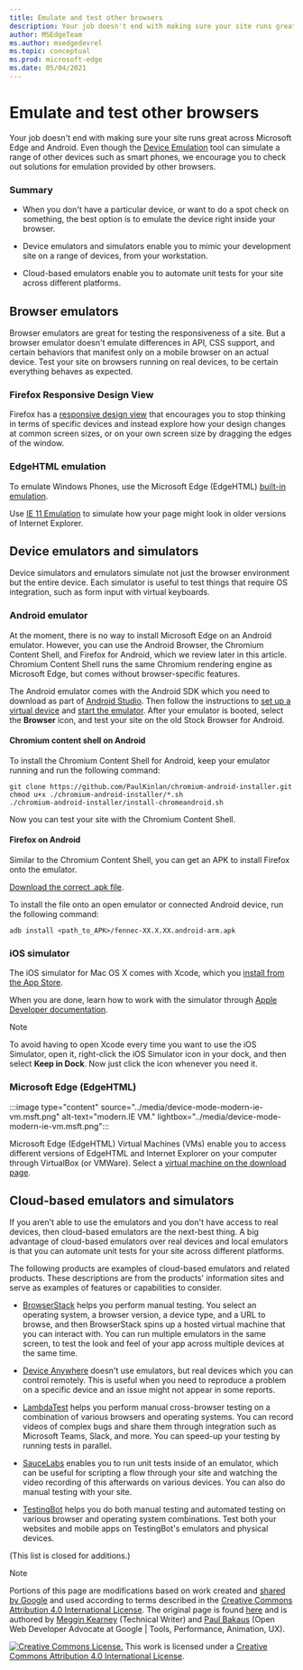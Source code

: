 ```yaml
---
title: Emulate and test other browsers
description: Your job doesn't end with making sure your site runs great across Microsoft Edge and Android.  Even though Device Emulation (Device Mode) can simulate a range of other devices such as smart phones, we encourage you to check out solutions for emulation provided by other browsers.
author: MSEdgeTeam
ms.author: msedgedevrel
ms.topic: conceptual
ms.prod: microsoft-edge
ms.date: 05/04/2021
---
```

<!-- Copyright Meggin Kearney and Paul Bakaus

   Licensed under the Apache License, Version 2.0 (the "License");
   you may not use this file except in compliance with the License.
   You may obtain a copy of the License at

       https://www.apache.org/licenses/LICENSE-2.0

   Unless required by applicable law or agreed to in writing, software
   distributed under the License is distributed on an "AS IS" BASIS,
   WITHOUT WARRANTIES OR CONDITIONS OF ANY KIND, either express or implied.
   See the License for the specific language governing permissions and
   limitations under the License.  -->
# Emulate and test other browsers

Your job doesn't end with making sure your site runs great across Microsoft Edge and Android.  Even though the [Device Emulation](index.md) tool can simulate a range of other devices such as smart phones, we encourage you to check out solutions for emulation provided by other browsers.

### Summary

*  When you don't have a particular device, or want to do a spot check on something, the best option is to emulate the device right inside your browser.

*  Device emulators and simulators enable you to mimic your development site on a range of devices, from your workstation.

*  Cloud-based emulators enable you to automate unit tests for your site across different platforms.


<!-- ====================================================================== -->
## Browser emulators

Browser emulators are great for testing the responsiveness of a site.  But a browser emulator doesn't emulate differences in API, CSS support, and certain behaviors that manifest only on a mobile browser on an actual device.  Test your site on browsers running on real devices, to be certain everything behaves as expected.

### Firefox Responsive Design View

Firefox has a [responsive design view](https://developer.mozilla.org/docs/Tools/Responsive_Design_View) that encourages you to stop thinking in terms of specific devices and instead explore how your design changes at common screen sizes, or on your own screen size by dragging the edges of the window.

### EdgeHTML emulation

To emulate Windows Phones, use the Microsoft Edge (EdgeHTML) [built-in emulation](/archive/microsoft-edge/legacy/developer/devtools-guide/emulation).

Use [IE 11 Emulation](/previous-versions/windows/internet-explorer/ie-developer/samples/dn255001(v=vs.85)) to simulate how your page might look in older versions of Internet Explorer.


<!-- ====================================================================== -->
## Device emulators and simulators

Device simulators and emulators simulate not just the browser environment but the entire device.  Each simulator is useful to test things that require OS integration, such as form input with virtual keyboards.

### Android emulator

<!--
:::image type="content" source="../media/device-mode-android-emulator-stock-browser.msft.png" alt-text="Stock Browser in Android Emulator." lightbox="../media/device-mode-android-emulator-stock-browser.msft.png":::
-->

At the moment, there is no way to install Microsoft Edge on an Android emulator.  However, you can use the Android Browser, the Chromium Content Shell, and Firefox for Android, which we review later in this article.  Chromium Content Shell runs the same Chromium rendering engine as Microsoft Edge, but comes without browser-specific features.

The Android emulator comes with the Android SDK which you need to download as part of [Android Studio](https://developer.android.com/sdk/installing/studio.html).  Then follow the instructions to [set up a virtual device](https://developer.android.com/tools/devices/managing-avds.html) and [start the emulator](https://developer.android.com/tools/devices/emulator.html).
After your emulator is booted, select the **Browser** icon, and test your site on the old Stock Browser for Android.

#### Chromium content shell on Android

<!--
:::image type="content" source="../media/device-mode-android-avd-contentshell.msft.png" alt-text="Android Emulator Content Shell." lightbox="../media/device-mode-android-avd-contentshell.msft.png":::
-->

To install the Chromium Content Shell for Android, keep your emulator running and run the following command:

```shell
git clone https://github.com/PaulKinlan/chromium-android-installer.git
chmod u+x ./chromium-android-installer/*.sh
./chromium-android-installer/install-chromeandroid.sh
```

Now you can test your site with the Chromium Content Shell.

#### Firefox on Android

<!--
:::image type="content" source="../media/device-mode-ff-on-android-emulator.msft.png" alt-text="Firefox Icon on Android Emulator." lightbox="../media/device-mode-ff-on-android-emulator.msft.png":::
-->

Similar to the Chromium Content Shell, you can get an APK to install Firefox onto the emulator.

[Download the correct .apk file](https://www.mozilla.org/firefox/all/#product-android-beta).

To install the file onto an open emulator or connected Android device, run the following command:

```shell
adb install <path_to_APK>/fennec-XX.X.XX.android-arm.apk
```

### iOS simulator

The iOS simulator for Mac OS X comes with Xcode, which you [install from the App Store](https://itunes.apple.com/app/xcode/id497799835).

When you are done, learn how to work with the simulator through [Apple Developer documentation](https://help.apple.com/simulator/mac/current).

> [!NOTE]
> To avoid having to open Xcode every time you want to use the iOS Simulator, open <!--Xcode, or iOS Simulator?-->it, right-click the iOS Simulator icon in your dock, and then select **Keep in Dock**.  Now just click the icon whenever you need it.

### Microsoft Edge (EdgeHTML)

:::image type="content" source="../media/device-mode-modern-ie-vm.msft.png" alt-text="modern.IE VM." lightbox="../media/device-mode-modern-ie-vm.msft.png":::

Microsoft Edge (EdgeHTML) Virtual Machines (VMs) enable you to access different versions of EdgeHTML and Internet Explorer on your computer through VirtualBox (or VMWare).  Select a [virtual machine on the download page](https://developer.microsoft.com/microsoft-edge/tools/vms).


<!-- ====================================================================== -->
## Cloud-based emulators and simulators

If you aren't able to use the emulators and you don't have access to real devices, then cloud-based emulators are the next-best thing.  A big advantage of cloud-based emulators over real devices and local emulators is that you can automate unit tests for your site across different platforms.

The following products are examples of cloud-based emulators and related products.  These descriptions are from the products' information sites and serve as examples of features or capabilities to consider.

* [BrowserStack](https://www.browserstack.com/automate) helps you perform manual testing.  You select an operating system, a browser version, a device type, and a URL to browse, and then BrowserStack spins up a hosted virtual machine that you can interact with.  You can run multiple emulators in the same screen, to test the look and feel of your app across multiple devices at the same time.

* [Device Anywhere](https://www.sigos.com/app-experience/) doesn't use emulators, but real devices which you can control remotely.  This is useful when you need to reproduce a problem on a specific device and an issue might not appear in some reports.

* [LambdaTest](https://www.lambdatest.com/) helps you perform manual cross-browser testing on a combination of various browsers and operating systems.  You can record videos of complex bugs and share them through integration such as Microsoft Teams, Slack, and more.  You can speed-up your testing by running tests in parallel.

* [SauceLabs](https://saucelabs.com) enables you to run unit tests inside of an emulator, which can be useful for scripting a flow through your site and watching the video recording of this afterwards on various devices.  You can also do manual testing with your site.

* [TestingBot](https://testingbot.com/) helps you do both manual testing and automated testing on various browser and operating system combinations.  Test both your websites and mobile apps on TestingBot's emulators and physical devices.

(This list is closed for additions.)


<!-- ====================================================================== -->
> [!NOTE]
> Portions of this page are modifications based on work created and [shared by Google](https://developers.google.com/terms/site-policies) and used according to terms described in the [Creative Commons Attribution 4.0 International License](https://creativecommons.org/licenses/by/4.0).
> The original page is found [here](https://developers.google.com/web/tools/chrome-devtools/device-mode/testing-other-browsers) and is authored by [Meggin Kearney](https://developers.google.com/web/resources/contributors#meggin-kearney) (Technical Writer) and [Paul Bakaus](https://developers.google.com/web/resources/contributors#paul-bakaus) (Open Web Developer Advocate at Google | Tools, Performance, Animation, UX).

[![Creative Commons License.](https://i.creativecommons.org/l/by/4.0/88x31.png)](https://creativecommons.org/licenses/by/4.0)
This work is licensed under a [Creative Commons Attribution 4.0 International License](https://creativecommons.org/licenses/by/4.0).

